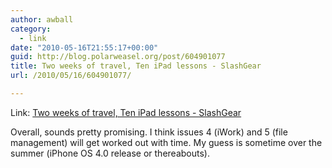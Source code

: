 ```yaml
---
author: awball
category:
  - link
date: "2010-05-16T21:55:17+00:00"
guid: http://blog.polarweasel.org/post/604901077
title: Two weeks of travel, Ten iPad lessons - SlashGear
url: /2010/05/16/604901077/

---
```

Link: [Two weeks of travel, Ten iPad lessons - SlashGear](http://www.slashgear.com/two-weeks-of-travel-ten-ipad-lessons-1385488/)

Overall, sounds pretty promising. I think issues 4 (iWork) and 5 (file management) will get worked out with time. My guess is sometime over the summer (iPhone OS 4.0 release or thereabouts).
